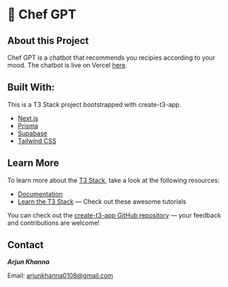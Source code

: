 # 🦁 Chef GPT

## About this Project

Chef GPT is a chatbot that recommends you recipies according to your mood. The chatbot is live on Vercel <a href="https://customchefgpt.vercel.app/" target="_blank">here</a>.

## Built With:

This is a T3 Stack project bootstrapped with create-t3-app.

- [Next.js](https://nextjs.org)
- [Prisma](https://prisma.io)
- [Supabase](https://supabase.com/)
- [Tailwind CSS](https://tailwindcss.com)

## Learn More

To learn more about the [T3 Stack](https://create.t3.gg/), take a look at the following resources:

- [Documentation](https://create.t3.gg/)
- [Learn the T3 Stack](https://create.t3.gg/en/faq#what-learning-resources-are-currently-available) — Check out these awesome tutorials

You can check out the [create-t3-app GitHub repository](https://github.com/t3-oss/create-t3-app) — your feedback and contributions are welcome!

## Contact
***Arjun Khanna***

Email: [arjunkhanna0108@gmail.com](mailto:arjunkhanna0108@gmail.com)
